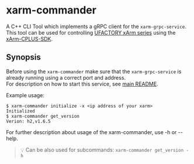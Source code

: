 # xarm-commander
A C++ CLI Tool which implements a gRPC client for the `xarm-grpc-service`.  
This tool can be used for controlling [UFACTORY xArm series](https://www.ufactory.cc/pages/xarm) using the [xArm-CPLUS-SDK](https://github.com/xArm-Developer/xArm-CPLUS-SDK).


## Synopsis
Before using the `xarm-commander` make sure that the `xarm-grpc-service` is already running using a correct port and address.  
For description on how to start this service, see [main README](../../README.md).

Example usage:
```console
$ xarm-commander initialize -x <ip address of your xarm>
Initialized
$ xarm-commander get_version
Verion: h2,v1.6.5
```

For further description about usage of the xarm-commander, use -h or --help.
> :bulb: Can be also used for subcommands: `xarm-commander get_version -h`

